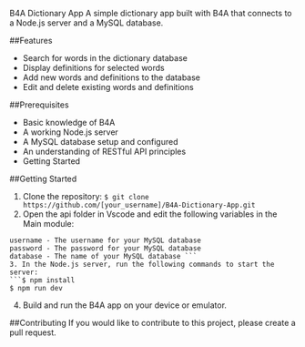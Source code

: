 B4A Dictionary App
A simple dictionary app built with B4A that connects to a Node.js server and a MySQL database.

##Features
 - Search for words in the dictionary database
 - Display definitions for selected words
 - Add new words and definitions to the database
 - Edit and delete existing words and definitions

##Prerequisites
 - Basic knowledge of B4A
 - A working Node.js server
 - A MySQL database setup and configured
 - An understanding of RESTful API principles
 - Getting Started
 
##Getting Started
  1. Clone the repository:
 ```$ git clone https://github.com/[your_username]/B4A-Dictionary-App.git ```
  2. Open the api folder in Vscode and edit the following variables in the Main module:
 ```host - The URL of your mysql server
username - The username for your MySQL database
password - The password for your MySQL database
database - The name of your MySQL database ```
 3. In the Node.js server, run the following commands to start the server:
 ```$ npm install
$ npm run dev
```
 4. Build and run the B4A app on your device or emulator.
 
##Contributing
If you would like to contribute to this project, please create a pull request.
